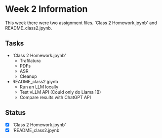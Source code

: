 # Week 2 Information

This week there were two assignment files. 'Class 2 Homework.jpynb' and README_class2.jpynb.

## Tasks

- 'Class 2 Homework.jpynb'
    - Trafilatura
    - PDFs
    - ASR
    - Cleanup
- README_class2.jpynb
    - Run an LLM locally
    - Test vLLM API (Could only do Llama 1B)
    - Compare results with ChatGPT API

## Status

- [x] 'Class 2 Homework.jpynb'
- [x] 'README_class2.jpynb'